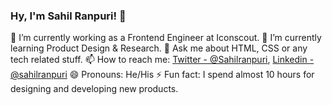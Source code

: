 ### Hy, I'm Sahil Ranpuri! 👋

🔭 I’m currently working as a Frontend Engineer at Iconscout.
🌱 I’m currently learning Product Design & Research.
💬 Ask me about HTML, CSS or any tech related stuff.
📫 How to reach me: [Twitter - @Sahilranpuri](https://twitter.com/Sahilranpuri), [Linkedin - @sahilranpuri](https://www.linkedin.com/in/sahilranpuri/)
😄 Pronouns: He/His
⚡ Fun fact: I spend almost 10 hours for designing and developing new products.
